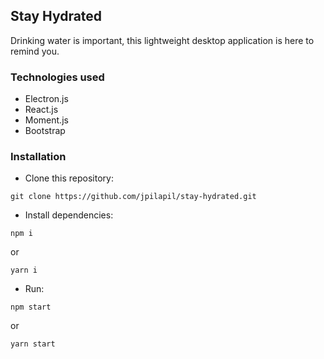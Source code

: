 ## Stay Hydrated

Drinking water is important, this lightweight desktop application is here to remind you.


### Technologies used

- Electron.js
- React.js
- Moment.js
- Bootstrap


### Installation

- Clone this repository:
<pre><code>git clone https://github.com/jpilapil/stay-hydrated.git
</code></pre>

- Install dependencies:
<pre><code>npm i
</code></pre>
or
<pre><code>yarn i
</code></pre>

- Run:
<pre><code>npm start
</code></pre>
or
<pre><code>yarn start
</code></pre>
